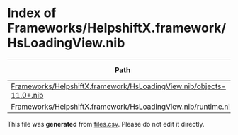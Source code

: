 # Index of Frameworks/HelpshiftX.framework/HsLoadingView.nib

| Path | Type | Size | Format | Language | DiE Info | Notes | Hash |
| --- | --- | --- | --- | --- | --- | --- | --- |
| [Frameworks/HelpshiftX.framework/HsLoadingView.nib/objects-11.0+.nib](./Frameworks/HelpshiftX.framework/HsLoadingView.nib/objects-11.0+.nib) | Binary | 4235 |  |  |  |  | 590394ce8c098525982948db1be25adde67c5a387ec1a19f7959818c4645d4e8 |
| [Frameworks/HelpshiftX.framework/HsLoadingView.nib/runtime.nib](./Frameworks/HelpshiftX.framework/HsLoadingView.nib/runtime.nib) | Binary | 3569 |  |  |  |  | ac93f7a2cb803cd8a2b04f64a52031b7f3f94246e96410a2e4b09139eb44cd0e |


This file was **generated** from [files.csv](../../../../../../../../../../../files.csv). Please do not edit it directly.
